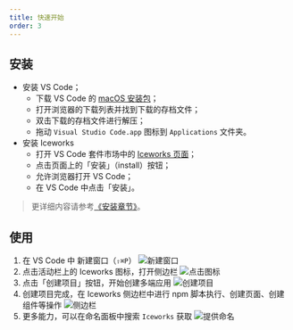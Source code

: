 ```yaml
---
title: 快速开始
order: 3
---
```


## 安装

- 安装 VS Code；
  - 下载 VS Code 的 [macOS 安装包](https://go.microsoft.com/fwlink/?LinkID=534106)；
  - 打开浏览器的下载列表并找到下载的存档文件；
  - 双击下载的存档文件进行解压；
  - 拖动 `Visual Studio Code.app` 图标到 `Applications` 文件夹。
- 安装 Iceworks
  - 打开 VS Code 套件市场中的 [Iceworks 页面](https://marketplace.visualstudio.com/items?itemName=iceworks-team.iceworks)；
  - 点击页面上的「安装」（install）按钮；
  - 允许浏览器打开 VS Code；
  - 在 VS Code 中点击「安装」。

> 更详细内容请参考[《安装章节》](/docs/iceworks/setup)。

## 使用

1. 在 VS Code 中 新建窗口（`⇧⌘P`）
  ![新建窗口](https://img.alicdn.com/tfs/TB1blgMJNz1gK0jSZSgXXavwpXa-1024-768.png)
2. 点击活动栏上的 Iceworks 图标，打开侧边栏
  ![点击图标](https://img.alicdn.com/tfs/TB1G2cValBh1e4jSZFhXXcC9VXa-1024-768.png)
3. 点击「创建项目」按钮，开始创建多端应用
  ![创建项目](https://img.alicdn.com/tfs/TB1Y4oSJUY1gK0jSZFCXXcwqXXa-1024-768.png)
4. 创建项目完成，在 Iceworks 侧边栏中进行 npm 脚本执行、创建页面、创建组件等操作
  ![侧边栏](https://img.alicdn.com/tfs/TB1hScTJKH2gK0jSZJnXXaT1FXa-1024-768.png)
5. 更多能力，可以在命名面板中搜索 `Iceworks` 获取
  ![提供命名](https://img.alicdn.com/tfs/TB16h7PJFP7gK0jSZFjXXc5aXXa-1024-768.png)
